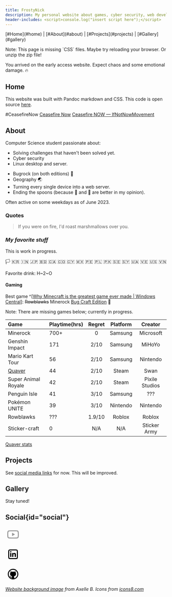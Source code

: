 ```yaml
---
title: FrostyNick
description: My personal website about games, cyber security, web development, and Linux.
header-includes: <script>console.log("insert script here");</script>
---
```


<!--

# SHOWCASE; in my case with separate terminal tabs
cd ~/p/website2022/ && ./main.sh auto (or serve.. but live-server exists now)
cd ~/p/website2022/ && live-server --ignore=/home/nicholas/p/website2022/index.md --no-browser # --no-browser is optional for below. --ignore only works with a full path.
brave-browser --app=http://127.0.0.1:8080/ # optional; can be replaced w/ google chromium/chrome too

# With above, 1st line automatically updates html when md is saved. 2nd line, shows html changes live in your browser. 3rd line shows website with no browser UI; just the website. 

# would be nice to have `main.sh auto` launch and close live-server when killed.. not yet (learn: bg stuff in sh file) (probably solution: https://unix.stackexchange.com/a/153372 )
# troubleshooting: if live-server isn't working, did it save to html? and is it on localhost?

previews:
file:///home/nicholas/p/website2022/index.html
http://[::1]:8000/

# work on: todo!("") implement!("") git push and public sticker ball reveal
# work on tutorial to get this running on any PC too

# PREINSTALL:
npm install -g live-server
(see dependencies in main.sh)
(optional) brave-browser

-->

<!-- If website changes, update:
https://nam.delve.office.com/?u=fd7a84a0-a53b-4eee-83f4-3408448098d5&v=editprofile
-->





<!---->

<!--
Consider redesigning website in response to some feedback
New changes here are not yet compiled; not at main PC
-->

<nav><div> [#Home](#home) | [#About](#about) | [#Projects](#projects) | [#Gallery](#gallery) </div></nav>

<!---->
<article>


<p class="no-css">Note: This page is missing `CSS` files. Maybe try reloading your browser. Or unzip the zip file!</p> 


<!-- [**404**](dontclickmeplease){style="font-size: 170%; padding: 0;"} -->


You arrived on the early access website. Expect chaos and some emotional damage. 🔥

# Home <!-- todo!(""); -->

This website was built with Pandoc markdown and CSS. This code is open source [here](https://github.com/FrostyNick/FrostyNick.github.io).

#CeasefireNow [Ceasefire Now](https://ceasefire-now.com/) [Ceasefire NOW — IfNotNowMovement](https://www.ifnotnowmovement.org/ceasefire-now)



# About

Computer Science student passionate about: <!-- (insert resume stuff) -->

- Solving challenges that haven't been solved yet.
- Cyber security
- Linux desktop and server.
<!-- todo!(""); private ingredients list: https://docs.google.com/document/d/1uBbbwOwbDt177oy4te9U8uMf0F0oticDXSb0a2E3f6c/edit -->
- Bugrock (on both editions) 🧊 
- Geography 🌏
- Turning every single device into a web server.
- Ending the spoons (because 🍴 and 🥢 are better in my opinion).

Often active on some weekdays as of June 2023.


### Quotes<!-- todo!("Could look better + not many quotes + shouldn't this be in my favorite stuff?"); -->

> <p class="burn">If you were on fire, I'd roast marshmallows over you.</p>  

<!-- > > > > > > sus -->


### *My favorite stuff*
 
This is work in progress.<!-- todo!(""); -->

<span class="big-emojis"> 
🏳️
🇰🇷 
🇮🇳 
🇯🇵 
🇧🇩 
🇨🇦 
🇨🇴 
🇨🇾 
🇲🇽 
🇵🇪 
🇵🇱 
🇵🇰 
🇸🇪 
🇸🇾 
🇺🇦 
🇻🇪 
🇺🇸 
🇻🇳 
</span>

Favorite drink: H~2~O

#### Gaming

Best game
^[[Why Minecraft is the greatest game ever made \| Windows Central](https://www.windowscentral.com/minecraft-is-the-greatest-game-ever-made "biased click")]:
~~Rowblawks~~ Minerock [Bug Craft Edition](https://youtu.be/gSLQjRWjL0A) 🐛

<!-- todo!("stats from other devices"); -->
Note: There are missing games below; currently in progress.
 
<!-- it gets messy when there are multiple platforms. *Maybe* there should be
one letter representing each platform -->
| Game                 | Playtime(hrs) | Regret  | Platform | Creator  |
|:----------------------------------|------|:------:|:--------:|:--------------:|
| Minerock                          | 700+ | 0      | Samsung  | Microsoft      |
| Genshin Impact                    | 171  | 2/10   | Samsung  | MiHoYo         |
| Mario Kart Tour                   | 56   | 2/10   | Samsung  | Nintendo       |
| [Quaver](https://quavergame.com/) | 44   | 2/10   | Steam    | Swan           |
| Super Animal Royale               | 42   | 2/10   | Steam    | Pixile Studios |
| Penguin Isle                      | 41   | 3/10   | Samsung  | ???            |
| Pokémon UNITE                     | 39   | 3/10   | Nintendo | Nintendo       |
| Rowblawks                         | ???  | 1.9/10 | Roblox   | Roblox         |
| Sticker-craft                     | 0    | N/A    | N/A      | Sticker Army   |

<!-- Minerock            todo!("add data f iOS, PC or see f Xbox accounts idk"); -->
<!-- Genshin Impact      todo!("add data f PC #1, #2, device #not-gaming"); -->
<!-- Mario Kart Tour     36 hrs on Steam; 5 hrs on Switch -->
<!-- Super Animal Royale todo!("add data f device #not-gaming"); -->
<!-- Penguin Isle        todo!("add data f ~phone"); -->
<!-- Pokémon UNITE       todo!("add data f phones, PC (probably no data)"); -->
<!-- On one website, <wbr> created ... inside of a preview link. -->
<!-- Rowblawks           6 extra hours are AFK -->
<!-- [Quaver](https://quavergame.com/)  it's a game idea.. onto my 10000 other ideas -->

[Quaver stats](https://quavergame.com/user/479240 "FrostyTix\'s Profile | Quaver")

# Projects

See [social media links](#social) for now. This will be improved.

<!--
# ideas.md

- Projects from GitHub/resume/ingredients. <!- todo!(""); ->
- Remove ideas page. Polish whatever is on here before newer stuff.
- For this website:
    - Needs to look better.
        - fade in animation
        - vvv Below probably won't be added. vvv
        - Support light mode. Add toggle too.
    - I found Zola.. Zola > Hugo :) <- I just learned that [Hugo framework](https://github.com/gohugoio/hugo#overview) exists. But first, learn more about website deployment to the web first. <!- It's seems like it has my idea of at least using markdown and css, but it's an actual framework! With Go and them saying it's made to be fast, I will assume it's faster than pandoc markdown that's written in Haskel. But at the same time.. does parsing take so much time? Time will probably be negligable with the amount of time it takes to make a file and write data. Also, using a tool made for markdown conversion specifically feels more skilled for some reason. -> ->
    - "Leaflet" of places I've visited.
    - Learn something? Add it HERE!
    - Favorite websites, apps, interests, so on.
    - Blog (nah actually do yt instead?)
    - Gallery:
        <!- - [Sticker Ball](subway) ->
        - Sticker Ball
    - **[ Magnificent lilipad ]**
    - Git and GitHub and GitLab and Git Server and Git Chill and Git to work.
    - \+ Git Integration + Git is love git is life
        - ~~Pandoc + other tools and stuff it in a shell script for easy + concise modifications.~~
-->

# Gallery <!--{#spoon}--> <!-- todo!("add hidden part of website for the VIP. Also #spoon broke."); -->

Stay tuned!
<!-- todo!("") -->

## Social{id="social"}

<!-- YT -->
[<svg xmlns="http://www.w3.org/2000/svg" x="0px" y="0px" width="48" height="48" viewBox="0,0,256,256" style="fill:#000000;"> <g fill="#999" fill-rule="nonzero" stroke="none" stroke-width="1" stroke-linecap="butt" stroke-linejoin="miter" stroke-miterlimit="10" stroke-dasharray="" stroke-dashoffset="0" font-family="none" font-weight="none" font-size="none" text-anchor="none" style="mix-blend-mode: normal"><g transform="scale(4,4)"><path d="M32,15c-17.062,0 -19.34034,0.17773 -21.52734,2.42773c-2.187,2.25 -2.47266,5.82427 -2.47266,14.57227c0,8.748 0.28566,12.32327 2.47266,14.57227c2.187,2.249 4.46534,2.42773 21.52734,2.42773c17.062,0 19.34034,-0.17873 21.52734,-2.42773c2.187,-2.25 2.47266,-5.82427 2.47266,-14.57227c0,-8.748 -0.28566,-12.32227 -2.47266,-14.57227c-2.187,-2.25 -4.46534,-2.42773 -21.52734,-2.42773zM32,19c13.969,0 17.37916,0.06242 18.53516,1.23242c1.156,1.17 1.46484,4.30558 1.46484,11.76758c0,7.462 -0.30884,10.59758 -1.46484,11.76758c-1.156,1.17 -4.56616,1.23242 -18.53516,1.23242c-13.969,0 -17.37916,-0.06242 -18.53516,-1.23242c-1.156,-1.17 -1.43359,-4.30558 -1.43359,-11.76758c0,-7.462 0.27759,-10.59758 1.43359,-11.76758c1.156,-1.17 4.56616,-1.23242 18.53516,-1.23242zM27.94922,25.01758v13.96484l12.14648,-7.03711z"></path></g></g></svg>](https://www.youtube.com/@frostynick)
<!-- Twitter -->
<!-- <svg xmlns="http://www.w3.org/2000/svg" x="0px" y="0px" width="48" height="48" viewBox="0,0,256,256" style="fill:#000000;"> <g fill="#999" fill-rule="nonzero" stroke="none" stroke-width="1" stroke-linecap="butt" stroke-linejoin="miter" stroke-miterlimit="10" stroke-dasharray="" stroke-dashoffset="0" font-family="none" font-weight="none" font-size="none" text-anchor="none" style="mix-blend-mode: normal"><g transform="scale(4,4)"><path d="M57,17.114c-1.32,1.973 -2.991,3.707 -4.916,5.097c0.018,0.423 0.028,0.847 0.028,1.274c0,13.013 -9.902,28.018 -28.016,28.018c-5.562,0 -12.81,-1.948 -15.095,-4.423c0.772,0.092 1.556,0.138 2.35,0.138c4.615,0 8.861,-1.575 12.23,-4.216c-4.309,-0.079 -7.946,-2.928 -9.199,-6.84c1.96,0.308 4.447,-0.17 4.447,-0.17c0,0 -7.7,-1.322 -7.899,-9.779c2.226,1.291 4.46,1.231 4.46,1.231c0,0 -4.441,-2.734 -4.379,-8.195c0.037,-3.221 1.331,-4.953 1.331,-4.953c8.414,10.361 20.298,10.29 20.298,10.29c0,0 -0.255,-1.471 -0.255,-2.243c0,-5.437 4.408,-9.847 9.847,-9.847c2.832,0 5.391,1.196 7.187,3.111c2.245,-0.443 4.353,-1.263 6.255,-2.391c-0.859,3.44 -4.329,5.448 -4.329,5.448c0,0 2.969,-0.329 5.655,-1.55zM24.141,47.503c8.334,0.376 23.156,-6.394 23.971,-24.018c0.007,-0.16 0.032,-0.447 0.017,-0.706c-0.02,-0.334 0.146,-0.556 0.285,-0.702c0.228,-0.241 0.475,-0.534 0.71,-0.971c0.199,-0.369 0.077,-0.526 -0.169,-0.569c-0.167,-0.029 -0.34,-0.071 -0.532,-0.113c-0.343,-0.075 -0.492,-0.396 -0.33,-0.722c0.11,-0.221 0.257,-0.527 0.365,-0.846c0.107,-0.314 -0.032,-0.386 -0.271,-0.344c-0.198,0.034 -0.427,0.077 -0.632,0.115c-0.318,0.059 -0.647,-0.005 -0.958,-0.362c-1.206,-1.388 -2.512,-1.768 -4.366,-1.768c-3.246,0 -5.847,2.623 -5.847,5.847c0,0.888 0.229,1.955 0.389,2.986c0.299,1.925 -0.553,3.741 -3.504,3.511c-4.335,-0.338 -11.005,-1.287 -16.082,-5.034c0.505,0.999 1.718,2.543 2.681,3.702c0.748,0.9 0.515,2.294 -0.452,2.748c-0.485,0.228 -1.073,0.418 -1.749,0.541c1.774,1.435 3.811,2.365 5.37,3.027c1.954,0.829 2.492,2.176 1.292,3.518c-0.431,0.482 -0.988,0.969 -1.708,1.402c0.866,0.598 2.318,1.099 3.979,1.369c1.677,0.273 2.78,2.114 1.056,4.398c-0.839,1.112 -2.039,2.18 -3.515,2.991z"></path></g></g></svg> -->
<!-- LinkedIn -->
[<svg xmlns="http://www.w3.org/2000/svg" x="0px" y="0px" width="48" height="48" viewBox="0 0 64 64"> <path d="M 23.773438 12 C 12.855437 12 12 12.854437 12 23.773438 L 12 40.226562 C 12 51.144563 12.855438 52 23.773438 52 L 40.226562 52 C 51.144563 52 52 51.145563 52 40.226562 L 52 23.773438 C 52 12.854437 51.145563 12 40.226562 12 L 23.773438 12 z M 21.167969 16 L 42.832031 16 C 47.625031 16 48 16.374969 48 21.167969 L 48 42.832031 C 48 47.625031 47.624031 48 42.832031 48 L 21.167969 48 C 16.374969 48 16 47.624031 16 42.832031 L 16 21.167969 C 16 16.374969 16.374969 16 21.167969 16 z M 22.501953 18.503906 C 20.872953 18.503906 19.552734 19.824172 19.552734 21.451172 C 19.552734 23.078172 20.871953 24.400391 22.501953 24.400391 C 24.126953 24.400391 25.447266 23.079172 25.447266 21.451172 C 25.447266 19.826172 24.126953 18.503906 22.501953 18.503906 z M 37.933594 26.322266 C 35.473594 26.322266 33.823437 27.672172 33.148438 28.951172 L 33.078125 28.951172 L 33.078125 26.728516 L 28.228516 26.728516 L 28.228516 43 L 33.28125 43 L 33.28125 34.949219 C 33.28125 32.826219 33.687359 30.771484 36.318359 30.771484 C 38.912359 30.771484 38.945312 33.200891 38.945312 35.087891 L 38.945312 43 L 44 43 L 44 34.074219 C 44 29.692219 43.054594 26.322266 37.933594 26.322266 z M 19.972656 26.728516 L 19.972656 43 L 25.029297 43 L 25.029297 26.728516 L 19.972656 26.728516 z"></path> </svg>](https://www.linkedin.com/in/bogucki-nicholas)
<!-- GitHub -->
[<svg xmlns="http://www.w3.org/2000/svg" x="0px" y="0px" width="48" height="48" viewBox="0 0 64 64"> <path d="M 32 10 C 19.85 10 10 19.85 10 32 C 10 44.15 19.85 54 32 54 C 44.15 54 54 44.15 54 32 C 54 19.85 44.15 10 32 10 z M 32 14 C 41.941 14 50 22.059 50 32 C 50 40.238706 44.458716 47.16934 36.904297 49.306641 C 36.811496 49.1154 36.747844 48.905917 36.753906 48.667969 C 36.784906 47.458969 36.753906 44.637563 36.753906 43.601562 C 36.753906 41.823563 35.628906 40.5625 35.628906 40.5625 C 35.628906 40.5625 44.453125 40.662094 44.453125 31.246094 C 44.453125 27.613094 42.554688 25.720703 42.554688 25.720703 C 42.554688 25.720703 43.551984 21.842266 42.208984 20.197266 C 40.703984 20.034266 38.008422 21.634812 36.857422 22.382812 C 36.857422 22.382813 35.034 21.634766 32 21.634766 C 28.966 21.634766 27.142578 22.382812 27.142578 22.382812 C 25.991578 21.634813 23.296016 20.035266 21.791016 20.197266 C 20.449016 21.842266 21.445312 25.720703 21.445312 25.720703 C 21.445312 25.720703 19.546875 27.611141 19.546875 31.244141 C 19.546875 40.660141 28.371094 40.5625 28.371094 40.5625 C 28.371094 40.5625 27.366329 41.706312 27.265625 43.345703 C 26.675939 43.553637 25.872132 43.798828 25.105469 43.798828 C 23.255469 43.798828 21.849984 42.001922 21.333984 41.169922 C 20.825984 40.348922 19.7845 39.660156 18.8125 39.660156 C 18.1725 39.660156 17.859375 39.981656 17.859375 40.347656 C 17.859375 40.713656 18.757609 40.968484 19.349609 41.646484 C 20.597609 43.076484 20.574484 46.292969 25.021484 46.292969 C 25.547281 46.292969 26.492043 46.171872 27.246094 46.068359 C 27.241926 47.077908 27.230199 48.046135 27.246094 48.666016 C 27.251958 48.904708 27.187126 49.114952 27.09375 49.306641 C 19.540258 47.168741 14 40.238046 14 32 C 14 22.059 22.059 14 32 14 z"></path> </svg>](https://github.com/frostynick)
<!-- AAAAAAAAAAAAAAAAAAAAAAAAAAAAAAAAAAAAAAAAAAAAAAAAA go away embeded svg -->
<!-- Would be more ideal to have css do the "styling"...
still not a fan of an svg like it is right now. Will look more l8r.
<div class="icons8-github"></div>
<div class="icons8-linkedin"></div>
-->
</article>

<cite>[Website background image](https://www.publicdomainpictures.net/en/view-image.php?image=150817&picture=&jazyk=FR) from Axelle B.</cite> <cite>Icons from [icons8.com](https://icons8.com/icon/set/social%20media/sf-regular) </cite>
<!-- todo!("remove some of this it's bloat here");
more todo!("see below");
- Missing social link: FrostyNick#9805 https://discordapp.com/users/221286797194428417
- (actually skip this cuz this will take time) make a blog. this is already in markdown!
- sidebar w/ social media icons
ctrl+{s+d} on vim is sweeet

cool websites:<tab>https://bugswriter.com/ and remember the lilipad thingy?
fun fact:<tab>#0f08 is a thing -->
<!-- might del l8r:
https://twitter.com/KosinerSky/status/1615258485830324224?cxt=HHwWgMDQxZ3CxuosAAAA
https://twitter.com/ThePrimeagen/status/1615032930895826946?s=20&t=_NU3avUaQ0FnWhXiiOtnzQ-->
<!-- rip Twitter AKA non-rate limited social media 𝕏 -->
<!---->




<!-- Just in case anyone steals this, this is my short story. I created it from scratch. If someone else says they made it, they're lying (see the timestamp this commit was added to my website comments)





Unfortunately, a new (up to 8 years old … but still, this is comparatively short relative to the start of the computing world around the 1960s debatable maybe not) feature, that is only built into Windows, which will *definitely* make you weep with repent if you're not a Windows user. Look away everyone else, you will instantly switch to Windows 10 or above and make the Windows company a de-facto real monopoly except for that one person (since duopolies don't count in the general capitalist world for some reason). Lo and behold, say it with me:

WINDOWS
*asdpojsadijdsfoidsjfdsoijfso*

control
*the world descents into a monochromatic abyss*

shift
*everything slowly draws hued green in your presence as you fear: "what's the next move," are they going for my cat next, is Joe Biden in my basement?*

alt
*reality visually becomes 4-dimensional and you question, wtf. I think I have a virus. I think Windows is the virus. What if corona (not to be mistaken with Cortana) was actually Windows all along. Why am I here? Is this the alternate universe? Nervana? Jang? Hell? This dimension.. was not meant to be seen…. as I return to the beautiful natural milky way.*

L
*bruh what is this letter. I feel like I'm gonna lose everything*

*LinkedIn opens*


-- end of story completely complete regularness --
Just a regular story, no discordant tumult; void of replete surreal.





-->
